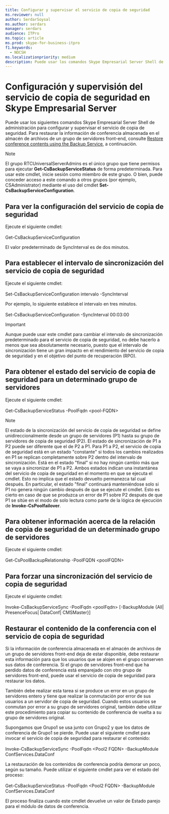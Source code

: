 ```yaml
---
title: Configurar y supervisar el servicio de copia de seguridad
ms.reviewer: null
author: SerdarSoysal
ms.author: serdars
manager: serdars
audience: ITPro
ms.topic: article
ms.prod: skype-for-business-itpro
f1.keywords:
  - NOCSH
ms.localizationpriority: medium
description: Puede usar los comandos Skype Empresarial Server Shell de administración para configurar y supervisar el servicio de copia de seguridad.
---
```


# <a name="configuring-and-monitoring-the-backup-service-in-skype-for-business-server"></a>Configuración y supervisión del servicio de copia de seguridad en Skype Empresarial Server

Puede usar los siguientes comandos Skype Empresarial Server Shell de administración para configurar y supervisar el servicio de copia de seguridad. Para restaurar la información de conferencia almacenada en el almacén de archivos de un grupo de servidores front-end, consulte [Restore conference contents using the Backup Service](#restore-conference-contents-using-the-backup-service), a continuación.

> [!NOTE]  
> El grupo RTCUniversalServerAdmins es el único grupo que tiene permisos para ejecutar **Get-CsBackupServiceStatus** de forma predeterminada. Para usar este cmdlet, inicie sesión como miembro de este grupo. O bien, puede conceder acceso a este comando a otros grupos (por ejemplo, CSAdministrator) mediante el uso del cmdlet **Set-CsBackupServiceConfiguration**.

## <a name="to-see-the-backup-service-configuration"></a>Para ver la configuración del servicio de copia de seguridad

Ejecute el siguiente cmdlet:<br/><br/>Get-CsBackupServiceConfiguration

El valor predeterminado de SyncInterval es de dos minutos.

## <a name="to-set-the-backup-service-sync-interval"></a>Para establecer el intervalo de sincronización del servicio de copia de seguridad

Ejecute el siguiente cmdlet:<br/><br/>Set-CsBackupServiceConfiguration intervalo -SyncInterval

Por ejemplo, lo siguiente establece el intervalo en tres minutos.<br/><br/>Set-CsBackupServiceConfiguration -SyncInterval 00:03:00


> [!IMPORTANT]  
> Aunque puede usar este cmdlet para cambiar el intervalo de sincronización predeterminado para el servicio de copia de seguridad, no debe hacerlo a menos que sea absolutamente necesario, puesto que el intervalo de sincronización tiene un gran impacto en el rendimiento del servicio de copia de seguridad y en el objetivo del punto de recuperación (RPO).

## <a name="to-get-the-backup-service-status-for-a-particular-pool"></a>Para obtener el estado del servicio de copia de seguridad para un determinado grupo de servidores

Ejecute el siguiente cmdlet:<br/><br/>Get-CsBackupServiceStatus -PoolFqdn \<pool-FQDN>

> [!NOTE]  
> El estado de la sincronización del servicio de copia de seguridad se define unidireccionalmente desde un grupo de servidores (P1) hasta su grupo de servidores de copia de seguridad (P2). El estado de sincronización de P1 a P2 puede ser diferente que el de P2 a P1. Para P1 a P2, el servicio de copia de seguridad está en un estado "constante" si todos los cambios realizados en P1 se replican completamente sobre P2 dentro del intervalo de sincronización. Está en el estado "final" si no hay ningún cambio más que se vaya a sincronizar de P1 a P2. Ambos estados indican una instantánea del servicio de copia de seguridad en el momento en que se ejecuta el cmdlet. Esto no implica que el estado devuelto permanezca tal cual después. En particular, el estado "final" continuará manteniéndose solo si P1 no genera ningún cambio después de que se ejecute el cmdlet. Esto es cierto en caso de que se produzca un error de P1 sobre P2 después de que P1 se sitúe en el modo de solo lectura como parte de la lógica de ejecución de **Invoke-CsPoolfailover**.

## <a name="to-get-information-about-the-backup-relationship-for-a-particular-pool"></a>Para obtener información acerca de la relación de copia de seguridad de un determinado grupo de servidores

Ejecute el siguiente cmdlet:<br/><br/>Get-CsPoolBackupRelationship -PoolFQDN \<poolFQDN>

## <a name="to-force-a-backup-service-sync"></a>Para forzar una sincronización del servicio de copia de seguridad

Ejecute el siguiente cmdlet:<br/><br/>Invoke-CsBackupServiceSync -PoolFqdn \<poolFqdn> [-BackupModule {All| PresenceFocus| DataConf| CMSMaster}]

## <a name="restore-conference-contents-using-the-backup-service"></a>Restaurar el contenido de la conferencia con el servicio de copia de seguridad 

Si la información de conferencia almacenada en el almacén de archivos de un grupo de servidores front-end deja de estar disponible, debe restaurar esta información para que los usuarios que se alojen en el grupo conserven sus datos de conferencia. Si el grupo de servidores front-end que ha perdido datos de conferencia está emparejado con otro grupo de servidores front-end, puede usar el servicio de copia de seguridad para restaurar los datos.

También debe realizar esta tarea si se produce un error en un grupo de servidores entero y tiene que realizar la conmutación por error de sus usuarios a un servidor de copia de seguridad. Cuando estos usuarios se conmutan por error a su grupo de servidores original, también debe utilizar este procedimiento para copiar su contenido de conferencia de vuelta a su grupo de servidores original.

Supongamos que Grupo1 se usa junto con Grupo2 y que los datos de conferencia de Grupo1 se pierde. Puede usar el siguiente cmdlet para invocar el servicio de copia de seguridad para restaurar el contenido:<br/><br/>Invoke-CsBackupServiceSync -PoolFqdn \<Pool2 FQDN> -BackupModule ConfServices.DataConf

La restauración de los contenidos de conferencia podría demorar un poco, según su tamaño. Puede utilizar el siguiente cmdlet para ver el estado del proceso:<br/><br/>Get-CsBackupServiceStatus -PoolFqdn \<Pool2 FQDN> -BackupModule ConfServices.DataConf

El proceso finaliza cuando este cmdlet devuelve un valor de Estado parejo para el módulo de datos de conferencia.
